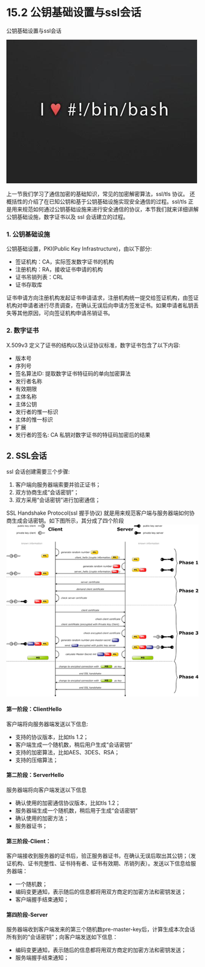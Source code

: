 # 15.2 公钥基础设置与ssl会话


公钥基础设置与ssl会话

![linux-mt](/images/linux_mt/linux_mt.jpg)
<!-- more -->

上一节我们学习了通信加密的基础知识，常见的加密解密算法，ssl/tls 协议。 还概括性的介绍了在已知公钥和基于公钥基础设施实现安全通信的过程。ssl/tls 正是用来规范如何通过公钥基础设施来进行安全通信的协议，本节我们就来详细讲解公钥基础设施，数字证书以及 ssl 会话建立的过程。

### 1. 公钥基础设施
公钥基础设置，PKI(Public Key Infrastructure)，由以下部分:
- 签证机构：CA，实际签发数字证书的机构
- 注册机构：RA，接收证书申请的机构
- 证书吊销列表：CRL
- 证书存取库

证书申请方向注册机构发起证书申请请求，注册机构统一提交给签证机构，由签证机构对申请者进行尽责调查，在确认无误后向申请方签发证书。如果申请者私钥丢失等其他原因，可向签证机构申请吊销证书。

### 2. 数字证书
X.509v3 定义了证书的结构以及认证协议标准，数字证书包含了以下内容:
- 版本号
- 序列号
- 签名算法ID: 提取数字证书特征码的单向加密算法
- 发行者名称
- 有效期限
- 主体名称
- 主体公钥
- 发行者的惟一标识
- 主体的惟一标识
- 扩展
- 发行者的签名: CA 私钥对数字证书的特征码加密后的结果


## 2. SSL会话
ssl 会话创建需要三个步骤:
1. 客户端向服务器端索要并验正证书；
2. 双方协商生成“会话密钥”；
3. 双方采用“会话密钥”进行加密通信；

SSL Handshake Protocol(ssl 握手协议) 就是用来规范客户端与服务器端如何协商生成会话密钥。如下图所示，其分成了四个阶段
![ssl_handshake](/images/linux_mt/ssl_handshake.png)

#### 第一阶段：ClientHello
客户端将向服务器端发送以下信息:
- 支持的协议版本，比如tls 1.2；
- 客户端生成一个随机数，稍后用户生成“会话密钥”
- 支持的加密算法，比如AES、3DES、RSA；
- 支持的压缩算法；

#### 第二阶段：ServerHello
服务器端将向客户端发送以下信息
- 确认使用的加密通信协议版本，比如tls 1.2；
- 服务器端生成一个随机数，稍后用于生成“会话密钥”
- 确认使用的加密方法；
- 服务器证书；

#### 第三阶段-Client：
客户端接收到服务器的证书后，验正服务器证书，在确认无误后取出其公钥；（发证机构、证书完整性、证书持有者、证书有效期、吊销列表）。发送以下信息给服务器端：
- 一个随机数；
- 编码变更通知，表示随后的信息都将用双方商定的加密方法和密钥发送；
- 客户端握手结束通知；

#### 第四阶段-Server
服务器端收到客户端发来的第三个随机数pre-master-key后，计算生成本次会话所有到的“会话密钥”；向客户端发送如下信息：
- 编码变更通知，表示随后的信息都将用双方商定的加密方法和密钥发送；
- 服务端握手结束通知；

